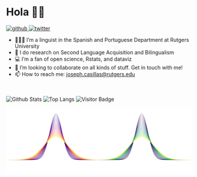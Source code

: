 Hola 👋🏽
=======

<a href="https://github.com/jvcasillas">
<img src="https://img.shields.io/github/followers/jvcasillas.svg?label=Github&style=social" alt="github">
</a>

<a href="https://twitter.com/jvcasill">
<img src="https://img.shields.io/twitter/follow/jvcasill?label=Twitter&style=social" alt="twitter">
</a>

<!--
<p align="center">
<img src="https://raw.githubusercontent.com/jvcasillas/jvcasillas/master/three_trees_white_viridis.png" alt="Generative aRt using the flametree package by Danielle Navarro" align="center" width="550px" height="175px">
</p>
-->

-   🧑🏽‍🔬 I’m a linguist in the Spanish and Portuguese Department at
    Rutgers University
-   🔬 I do research on Second Language Acquisition and Bilingualism
-   💻 I’m a fan of open science, Rstats, and dataviz
-   👯 I’m looking to collaborate on all kinds of stuff. Get in touch
    with me!
-   📫 How to reach me:
    <a href="mailto:joseph.casillas@rutgers.edu" class="email">joseph.casillas@rutgers.edu</a>

</br>

![Github Stats](https://github-readme-stats.vercel.app/api?username=jvcasillas&count_private=true&show_icons=true&include_all_commits=true)
![Top Langs](https://github-readme-stats.vercel.app/api/top-langs/?username=jvcasillas&hide=TeX&layout=compact)
![Visitor Badge](https://visitor-badge.laobi.icu/badge?page_id=jvcasillas.visitor-badge)

<p align="center">
<img src="https://raw.githubusercontent.com/jvcasillas/jvcasillas/master/two_guassians_white.png" alt="Some gaussians" align="center" width="550px" height="175px">
</p>
